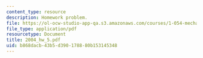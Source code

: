 ```yaml
---
content_type: resource
description: Homework problem.
file: https://ol-ocw-studio-app-qa.s3.amazonaws.com/courses/1-054-mechanics-and-design-of-concrete-structures-spring-2004/b868dacb43b5d390178880b153145348_2004_hw_5.pdf
file_type: application/pdf
resourcetype: Document
title: 2004_hw_5.pdf
uid: b868dacb-43b5-d390-1788-80b153145348
---
```

